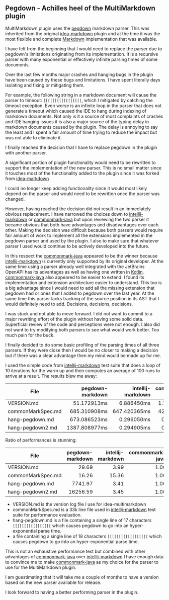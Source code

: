 ## Pegdown - Achilles heel of the MultiMarkdown plugin 

MultiMarkdown plugin uses the [pegdown] markdown parser. This was inherited from the original 
[idea-markdown] plugin and at the time it was the most flexible and complete [Markdown] 
implementation that was available.

I have felt from the beginning that I would need to replace the parser due to pegdown's 
limitations originating from its implementation. It is a recursive parser with many exponential 
or effectively infinite parsing times of some documents. 

Over the last few months major crashes and hanging bugs in the plugin have been caused by these 
bugs and limitations. I have spent literally days isolating and fixing or mitigating them. 

For example, the following string in a markdown document will cause the parser to timeout: 
`[[[[[[[[[[[[[[[[[`, which I mitigated by catching the timeout exception. Even worse is an 
infinite loop in the parser that does not generate a timeout which caused the IDE to hang during 
indexing of markdown documents. Not only is it a source of most complaints of crashes and IDE 
hanging issues it is also a major source of the typing delay in markdown documents caused by the 
plugin. The delay is annoying to say the least and I spent a fair amount of time trying to 
reduce the impact but was not able to eliminate it. 

I finally reached the decision that I have to replace pegdown in the plugin with another parser. 

A significant portion of plugin functionality would need to be rewritten to 
support the implementation of the new parser. This is no small matter since it touches most of 
the functionality added to the plugin since it was forked from [idea-markdown] 

I could no longer keep adding functionality since it would most likely depend on the parser and 
would need to be rewritten once the parser was changed. 

However, having reached the decision did not result in an immediately obvious replacement. I 
have narrowed the choices down to [intellij-markdown] or [commonmark-java] but upon reviewing 
the two parser it became obvious that both have advantages and disadvantages over each other. 
Making the decision was difficult because both parsers would require fair amount of work to 
implement all the extensions implemented in the pegdown parser and used by the plugin. I also to 
make sure that whatever parser I used would continue to be actively developed into the future. 

In this respect the [commonmark-java] appeared to be the winner because [intellij-markdown] is 
currently only supported by its original developer. At the same time using a parser already well 
integrated with the JetBrains OpenAPI has its advantages as well as having one written in [Kotlin]. 
[commonmark-java] also appeared to be easier to extend. I found its implementation and extension 
architecture easier to understand. This too is a big advantage since I would need to add all the 
missing extension that pegdown had or ones that I added to pegdown over the last year. At the 
same time this parser lacks tracking of the source position in its AST that I would definitely 
need to add. Decisions, decisions, decisions. 

I was stuck and not able to move forward. I did not want to commit to a major rewriting effort 
of the plugin without having some solid data. Superficial review of the code and perceptions 
were not enough. I also did not want to try modifying both parsers to see what would work 
better. Too much pain for the buck. 

I finally decided to do some basic profiling of the parsing times of all three parsers. If they 
were close then I would be no closer to making a decision but if there was a clear advantage 
then my mind would be made up for me. 

I used the simple code from [intellij-markdown] test suite that does a loop of 10 iterations for 
the warm up and then computes an average of 100 runs to arrive at a result. The results blew me 
away: 

| File              | pegdown-markdown | intellij-markdown | commonmark-java |  
|-------------------|-----------------:|------------------:|----------------:|
| VERSION.md        |      51.172913ms |        6.886450ms |     1.7238140ms |
| commonMarkSpec.md |     685.310908ms |      647.420365ms |     42.146776ms |
| hang-pegdown.md   |     673.086523ms |        0.296050ms |      0.086940ms |
| hang-pegdown2.md  |    1387.808977ms |        0.294905ms |      0.085369ms |

Ratio of performances is stunning:

| File              | pegdown-markdown | intellij-markdown | commonmark-java |
|-------------------|-----------------:|------------------:|----------------:|
| VERSION.md        |            29.69 |              3.99 |            1.00 |
| commonMarkSpec.md |            16.26 |             15.36 |            1.00 |
| hang-pegdown.md   |          7741.97 |              3.41 |            1.00 |
| hang-pegdown2.md  |         16256.59 |              3.45 |            1.00 |

* VERSION.md is the version log file I use for idea-multimarkdown 
* commonMarkSpec.md is a 33k line file used in [intellij-markdown] test suite for performance 
  evaluation. 
* hang-pegdown.md is a file containing a single line of 17 characters `[[[[[[[[[[[[[[[[[` which 
  causes pegdown to go into an hyper-exponential parse time. 
* a file containing a single line of 18 characters `[[[[[[[[[[[[[[[[[[` which causes pegdown to 
  go into an hyper-exponential parse time. 

This is not an exhaustive performance test but combined with other advantages of 
[commonmark-java] over [intellij-markdown] I have enough data to convince me to make 
[commonmark-java] as my choice for the parser to use for the MultiMarkdown plugin. 

I am guestimating that it will take me a couple of months to have a version based on the new 
parser available for release. 

I look forward to having a better performing parser in the plugin. 


[Kotlin]: http://kotlinlang.org
[Markdown]: https://daringfireball.net/projects/markdown
[idea-markdown]: https://github.com/nicoulaj/idea-markdown
[pegdown]: http://pegdown.org
[intellij-markdown]: https://github.com/valich/intellij-markdown 
[commonmark-java]: https://github.com/atlassian/commonmark-java

